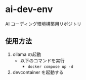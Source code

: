 # ai-dev-env

AI コーディング環境構築用リポジトリ

## 使用方法

1. ollama の起動
   - 以下のコマンドを実行
     - `docker compose up -d`
2. devcontainer を起動する
